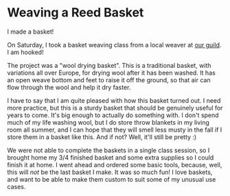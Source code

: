 Weaving a Reed Basket
=====================

I made a basket!

On Saturday, I took a basket weaving class from a local weaver at [our guild](http://www.weavehouston.org). I am hooked!

The project was a "wool drying basket". This is a traditional basket, with variations all over Europe, for drying wool after it has been washed. It has an open weave bottom and feet to raise it off the ground, so that air can flow through the wool and help it dry faster.

I have to say that I am quite pleased with how this basket turned out. I need more practice, but this is a sturdy basket that should be genuinely useful for years to come. It's big enough to actually do something with. I don't spend much of my life washing wool, but I do store throw blankets in my living room all summer, and I can hope that they will smell less musty in the fall if I store them in a basket like this. And if not? Well, it'll still be pretty :)

We were not able to complete the baskets in a single class session, so I brought home my 3/4 finished basket and some extra supplies so I could finish it at home. I went ahead and ordered some basic tools, because, well, this will _not_ be the last basket I make. It was so much fun! I love baskets, and want to be able to make them custom to suit some of my unusual use cases.
